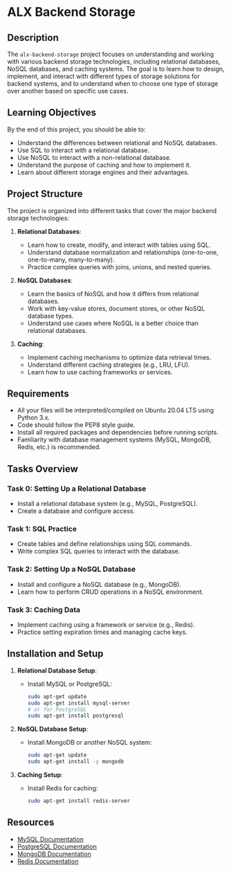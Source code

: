 
# ALX Backend Storage

## Description

The `alx-backend-storage` project focuses on understanding and working with various backend storage technologies, including relational databases, NoSQL databases, and caching systems. The goal is to learn how to design, implement, and interact with different types of storage solutions for backend systems, and to understand when to choose one type of storage over another based on specific use cases.

## Learning Objectives

By the end of this project, you should be able to:

- Understand the differences between relational and NoSQL databases.
- Use SQL to interact with a relational database.
- Use NoSQL to interact with a non-relational database.
- Understand the purpose of caching and how to implement it.
- Learn about different storage engines and their advantages.

## Project Structure

The project is organized into different tasks that cover the major backend storage technologies:

1. **Relational Databases**:
   - Learn how to create, modify, and interact with tables using SQL.
   - Understand database normalization and relationships (one-to-one, one-to-many, many-to-many).
   - Practice complex queries with joins, unions, and nested queries.

2. **NoSQL Databases**:
   - Learn the basics of NoSQL and how it differs from relational databases.
   - Work with key-value stores, document stores, or other NoSQL database types.
   - Understand use cases where NoSQL is a better choice than relational databases.

3. **Caching**:
   - Implement caching mechanisms to optimize data retrieval times.
   - Understand different caching strategies (e.g., LRU, LFU).
   - Learn how to use caching frameworks or services.

## Requirements

- All your files will be interpreted/compiled on Ubuntu 20.04 LTS using Python 3.x.
- Code should follow the PEP8 style guide.
- Install all required packages and dependencies before running scripts.
- Familiarity with database management systems (MySQL, MongoDB, Redis, etc.) is recommended.

## Tasks Overview

### Task 0: Setting Up a Relational Database
- Install a relational database system (e.g., MySQL, PostgreSQL).
- Create a database and configure access.

### Task 1: SQL Practice
- Create tables and define relationships using SQL commands.
- Write complex SQL queries to interact with the database.

### Task 2: Setting Up a NoSQL Database
- Install and configure a NoSQL database (e.g., MongoDB).
- Learn how to perform CRUD operations in a NoSQL environment.

### Task 3: Caching Data
- Implement caching using a framework or service (e.g., Redis).
- Practice setting expiration times and managing cache keys.

## Installation and Setup

1. **Relational Database Setup**:
   - Install MySQL or PostgreSQL:
     ```bash
     sudo apt-get update
     sudo apt-get install mysql-server
     # or for PostgreSQL
     sudo apt-get install postgresql
     ```

2. **NoSQL Database Setup**:
   - Install MongoDB or another NoSQL system:
     ```bash
     sudo apt-get update
     sudo apt-get install -y mongodb
     ```

3. **Caching Setup**:
   - Install Redis for caching:
     ```bash
     sudo apt-get install redis-server
     ```
## Resources

- [MySQL Documentation](https://dev.mysql.com/doc/)
- [PostgreSQL Documentation](https://www.postgresql.org/docs/)
- [MongoDB Documentation](https://docs.mongodb.com/)
- [Redis Documentation](https://redis.io/documentation)
